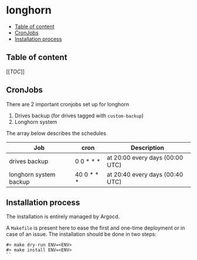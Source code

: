 # longhorn



<!--TOC-->

- [Table of content](#table-of-content)
- [CronJobs](#cronjobs)
- [Installation process](#installation-process)

<!--TOC-->

## Table of content

[[_TOC_]]

## CronJobs

There are 2 important cronjobs set up for longhorn

1. Drives backup (for drives tagged with `custom-backup`)
2. Longhorn system

The array below describes the schedules

| Job                    | cron          | Description                     |
| ---------------------- | ------------- | ------------------------------- |
| drives backup          | 0 0 \* \* \*  | at 20:00 every days (00:00 UTC) |
| longhorn system backup | 40 0 \* \* \* | at 20:40 every days (00:40 UTC) |

## Installation process

The installation is entirely managed by Argocd.

A `Makefile` is present here to ease the first and one-time deployment or in case of an issue.
The installation should be done in two steps:

```shell
#> make dry-run ENV=<ENV>
#> make install ENV=<ENV>
``
